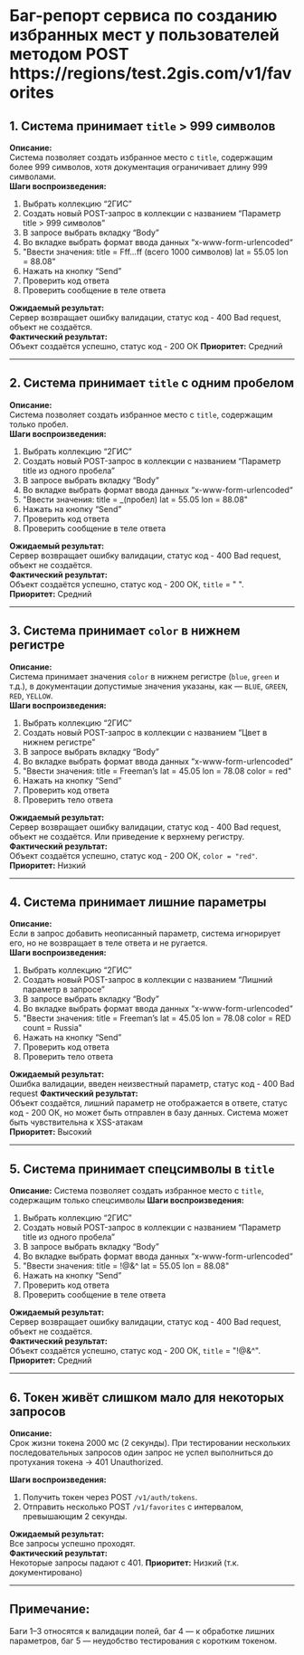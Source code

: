 # Баг-репорт сервиса по созданию избранных мест у пользователей методом POST https://regions/test.2gis.com/v1/favorites

## 1. Система принимает `title` > 999 символов
**Описание:**  
Система позволяет создать избранное место с `title`, содержащим более 999 символов, хотя документация ограничивает длину 999 символами.  
**Шаги воспроизведения:**
1. Выбрать коллекцию “2ГИС”
2. Создать новый POST-запрос в коллекции c названием “Параметр title > 999 символов”
3. В запросе выбрать вкладку “Body”
4. Во вкладке выбрать формат ввода данных “x-www-form-urlencoded“
5. "Ввести значения:
  title = Fff…ff (всего 1000 символов)
  lat = 55.05
  lon = 88.08"
6. Нажать на кнопку “Send”
7. Проверить код ответа
8. Проверить сообщение в теле ответа

**Ожидаемый результат:**  
Сервер возвращает ошибку валидации, статус код - 400 Bad request, объект не создаётся.  
**Фактический результат:**  
Объект создаётся успешно, статус код - 200 ОК
**Приоритет:** Средний  

---

## 2. Система принимает `title` с одним пробелом
**Описание:**  
Система позволяет создать избранное место с `title`, содержащим только пробел.  
**Шаги воспроизведения:**  
1. Выбрать коллекцию “2ГИС”
2. Создать новый POST-запрос в коллекции c названием “Параметр title из одного пробела”
3. В запросе выбрать вкладку “Body”
4. Во вкладке выбрать формат ввода данных “x-www-form-urlencoded“
5. "Ввести значения:
 title = _(пробел)
 lat = 55.05
 lon = 88.08"
6. Нажать на кнопку “Send”
7. Проверить код ответа
8. Проверить сообщение в теле ответа

**Ожидаемый результат:**  
Сервер возвращает ошибку валидации, статус код - 400 Bad request, объект не создаётся.  
**Фактический результат:**  
Объект создаётся успешно, статус код - 200 ОК, `title` = " ".  
**Приоритет:** Средний  

---

## 3. Система принимает `color` в нижнем регистре

**Описание:**  
Система принимает значения `color` в нижнем регистре (`blue`, `green` и т.д.), в документации допустимые значения указаны, как — `BLUE`, `GREEN`, `RED`, `YELLOW`.  
**Шаги воспроизведения:**  
1. Выбрать коллекцию “2ГИС”
2. Создать новый POST-запрос в коллекции c названием “Цвет в нижнем регистре”
3. В запросе выбрать вкладку “Body”
4. Во вкладке выбрать формат ввода данных “x-www-form-urlencoded“
5. "Ввести значения:
 title = Freeman’s
 lat = 45.05
 lon = 78.08
 color = red"
6. Нажать на кнопку “Send”
7. Проверить код ответа
8. Проверить тело ответа

**Ожидаемый результат:**  
Сервер возвращает ошибку валидации, статус код - 400 Bad request, объект не создаётся. Или приведение к верхнему регистру.  
**Фактический результат:**  
Объект создаётся успешно, статус код - 200 ОК, `color = "red"`.  
**Приоритет:** Низкий  

---

## 4. Система принимает лишние параметры

**Описание:**  
Если в запрос добавить неописанный параметр, система игнорирует его, но не возвращает в теле ответа и не ругается.  
**Шаги воспроизведения:**  
1. Выбрать коллекцию “2ГИС”
2. Создать новый POST-запрос в коллекции c названием “Лишний параметр в запросе”
3. В запросе выбрать вкладку “Body”
4. Во вкладке выбрать формат ввода данных “x-www-form-urlencoded“
5. "Ввести значения:
title = Freeman’s
lat = 45.05
lon = 78.08
color = RED
count = Russia"
6. Нажать на кнопку “Send”
7. Проверить код ответа
8. Проверить тело ответа

**Ожидаемый результат:**  
Ошибка валидации, введен неизвестный параметр, статус код - 400 Bad request 
**Фактический результат:**  
Объект создаётся, лишний параметр не отображается в ответе, статус код - 200 ОК, но может быть отправлен в базу данных. Система может быть чувствительна к XSS-атакам  
**Приоритет:** Высокий  

---

## 5. Система принимает спецсимволы в `title`
**Описание:** 
Cистема позволяет создать избранное место с `title`, содержащим только спецсимволы
**Шаги воспроизведения:**  
1. Выбрать коллекцию “2ГИС”
2. Создать новый POST-запрос в коллекции c названием “Параметр title из одного пробела”
3. В запросе выбрать вкладку “Body”
4. Во вкладке выбрать формат ввода данных “x-www-form-urlencoded“
5. "Ввести значения:
 title = !@&^
 lat = 55.05
 lon = 88.08"
6. Нажать на кнопку “Send”
7. Проверить код ответа
8. Проверить сообщение в теле ответа

**Ожидаемый результат:**  
Сервер возвращает ошибку валидации, статус код - 400 Bad request, объект не создаётся.  
**Фактический результат:**  
Объект создаётся успешно, статус код - 200 ОК, `title` = "!@&^".  
**Приоритет:** Средний  

---

## 6. Токен живёт слишком мало для некоторых запросов

**Описание:**  
Срок жизни токена 2000 мс (2 секунды). При тестировании нескольких последовательных запросов один запрос не успел выполниться до протухания токена → 401 Unauthorized.  

**Шаги воспроизведения:**  
1. Получить токен через POST `/v1/auth/tokens`.  
2. Отправить несколько POST `/v1/favorites` с интервалом, превышающим 2 секунды.  

**Ожидаемый результат:**  
Все запросы успешно проходят.  
**Фактический результат:**  
Некоторые запросы падают с 401.
**Приоритет:** Низкий (т.к. документировано)  

---

## Примечание:
Баги 1–3 относятся к валидации полей, баг 4 — к обработке лишних параметров, баг 5 — неудобство тестирования с коротким токеном.
